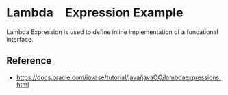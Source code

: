 # Lambda　Expression Example

Lambda Expression is used to define inline implementation of a funcational interface. 

## Reference
* https://docs.oracle.com/javase/tutorial/java/javaOO/lambdaexpressions.html